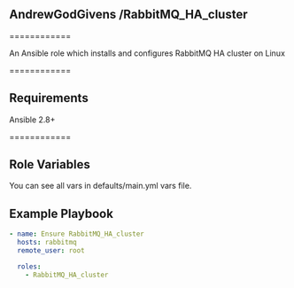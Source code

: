 ## AndrewGodGivens /RabbitMQ_HA_cluster
============

An Ansible role which installs and configures RabbitMQ HA cluster on Linux

============

## Requirements

Ansible 2.8+

============

## Role Variables

You can see all vars in defaults/main.yml vars file.

## Example Playbook

```yaml
- name: Ensure RabbitMQ_HA_cluster
  hosts: rabbitmq
  remote_user: root

  roles:
    - RabbitMQ_HA_cluster

```
